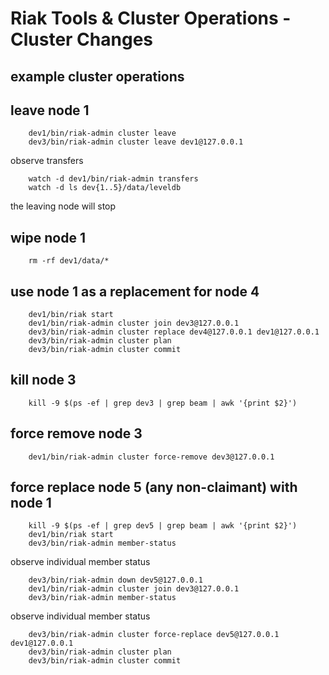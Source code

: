 # Riak Tools & Cluster Operations - Cluster Changes

## example cluster operations

## leave node 1

        dev1/bin/riak-admin cluster leave
        dev3/bin/riak-admin cluster leave dev1@127.0.0.1

observe transfers

        watch -d dev1/bin/riak-admin transfers
        watch -d ls dev{1..5}/data/leveldb

the leaving node will stop

## wipe node 1
        
        rm -rf dev1/data/*

## use node 1 as a replacement for node 4

        dev1/bin/riak start
        dev1/bin/riak-admin cluster join dev3@127.0.0.1
        dev3/bin/riak-admin cluster replace dev4@127.0.0.1 dev1@127.0.0.1
        dev3/bin/riak-admin cluster plan
        dev3/bin/riak-admin cluster commit

## kill node 3

        kill -9 $(ps -ef | grep dev3 | grep beam | awk '{print $2}')

## force remove node 3
        
        dev1/bin/riak-admin cluster force-remove dev3@127.0.0.1

## force replace node 5 (any non-claimant) with node 1

        kill -9 $(ps -ef | grep dev5 | grep beam | awk '{print $2}')
        dev1/bin/riak start
        dev3/bin/riak-admin member-status

observe individual member status

        dev3/bin/riak-admin down dev5@127.0.0.1
        dev1/bin/riak-admin cluster join dev3@127.0.0.1
        dev3/bin/riak-admin member-status

observe individual member status

        dev3/bin/riak-admin cluster force-replace dev5@127.0.0.1 dev1@127.0.0.1
        dev3/bin/riak-admin cluster plan
        dev3/bin/riak-admin cluster commit